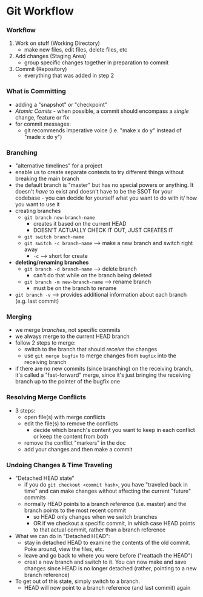 # Git Workflow

### **Workflow**
1. Work on stuff (Working Directory)
   - make new files, edit files, delete files, etc
2. Add changes (Staging Area)
   - group specific changes together in preparation to commit
3. Commit (Repository)
   - everything that was added in step 2

### **What is Committing**
- adding a "snapshot" or "checkpoint"
- *Atomic Comits* - when possible, a commit should encompass a *single* change, feature or fix
- for commit messages:
  - git recommends imperative voice (i.e. "make x do y" instead of "made x do y")

### **Branching**
- "alternative timelines" for a project
- enable us to create separate contexts to try different things without breaking the main branch
- the default branch is "master" but has no special powers or anything. It doesn't *have* to exist and doesn't have to be the SSOT for your codebase - you can decide for yourself what you want to do with it/ how you want to use it
- creating branches
  - ```git branch new-branch-name```
    - creates it based on the current HEAD
    - DOESN'T ACTUALLY CHECK IT OUT, JUST CREATES IT
  - ```git switch branch-name``` 
  - ```git switch -c branch-name``` --> make a new branch and switch right away
    - ```-c``` --> short for create 
- **deleting/renaming branches**
  - ```git branch -d branch-name``` --> delete branch
    - can't do that while on the branch being deleted
  - ```git branch -m new-branch-name``` --> rename branch
    - must be on the branch to rename
- ```git branch -v``` --> provides additional information about each branch (e.g. last commit) 

### **Merging**
- we merge *branches*, not specific commits
- we always merge to the current HEAD branch
- follow 2 steps to merge:
  - switch to the branch that should *receive* the changes
  - use ```git merge bugfix``` to merge changes from ```bugfix``` into the receiving branch
- if there are no new commits (since branching) on the receiving branch, it's called a "fast-forward" merge, since it's just bringing the receiving branch up to the pointer of the bugfix one

### **Resolving Merge Conflicts**
- 3 steps:
  - open file(s) with merge conflicts
  - edit the file(s) to remove the conflicts
    - decide which branch's content you want to keep in each conflict or keep the content from both
  - remove the conflict "markers" in the doc
  - add your changes and then make a commit

### **Undoing Changes & Time Traveling**
- "Detached HEAD state" 
  - if you do ```git checkout <commit hash>```, you have "traveled back in time" and can make changes without affecting the current "future" commits
  - normally HEAD points to a branch reference (i.e. master) and the branch points to the most recent commit
    - so HEAD only changes when we switch branches
    - OR if we checkout a specific commit, in which case HEAD points to that actual commit, rather than a branch reference
- What we can do in "Detached HEAD":
  - stay in detached HEAD to examine the contents of the old commit. Poke around, view the files, etc.
  - leave and go back to where you were before ("reattach the HEAD")
  - creat a new branch and switch to it. You can now make and save changes since HEAD is no longer detached (rather, pointing to a new branch reference)
- To get out of this state, simply switch to a branch.
  - HEAD will now point to a branch reference (and last commit) again